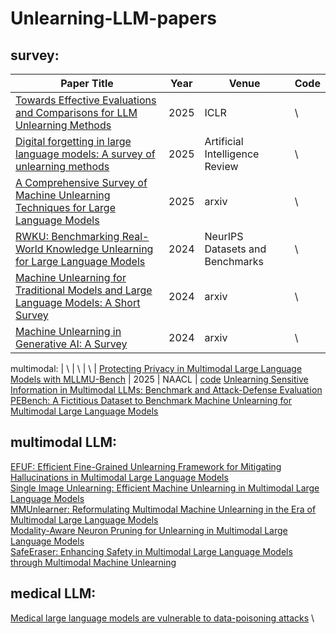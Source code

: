 # Unlearning-LLM-papers
## survey:
| Paper Title | Year | Venue | Code |
| ------------- | ------------- | ------------- | ------------- |
[Towards Effective Evaluations and Comparisons for LLM Unlearning Methods](https://openreview.net/forum?id=wUtCieKuQU) | 2025 | ICLR | \ |
[Digital forgetting in large language models: A survey of unlearning methods](https://link.springer.com/article/10.1007/s10462-024-11078-6) | 2025 | Artificial Intelligence Review | \ |
[A Comprehensive Survey of Machine Unlearning Techniques for Large Language Models](https://arxiv.org/html/2503.01854v1) | 2025 | arxiv | \ |
[RWKU: Benchmarking Real-World Knowledge Unlearning for Large Language Models](https://openreview.net/forum?id=wOmtZ5FgMH#discussion) | 2024 | NeurIPS Datasets and Benchmarks | \ |
[Machine Unlearning for Traditional Models and Large Language Models: A Short Survey](https://arxiv.org/abs/2404.01206) | 2024 | arxiv | \ |
[Machine Unlearning in Generative AI: A Survey](https://arxiv.org/abs/2407.20516) | 2024 | arxiv | \ |

multimodal: | \ | \ | \ |
[Protecting Privacy in Multimodal Large Language Models with MLLMU-Bench](https://arxiv.org/abs/2410.22108) | 2025 | NAACL | [code](https://github.com/franciscoliu/MLLMU-Bench?tab=readme-ov-file)
[Unlearning Sensitive Information in Multimodal LLMs: Benchmark and Attack-Defense Evaluation](https://openreview.net/forum?id=YcnjgKbZQS)
[PEBench: A Fictitious Dataset to Benchmark Machine Unlearning for Multimodal Large Language Models](https://arxiv.org/abs/2503.12545)

## multimodal LLM:
[EFUF: Efficient Fine-Grained Unlearning Framework for Mitigating Hallucinations in Multimodal Large Language Models](https://aclanthology.org/2024.emnlp-main.67/) \
[Single Image Unlearning: Efficient Machine Unlearning in Multimodal Large Language Models](https://proceedings.neurips.cc/paper_files/paper/2024/hash/3e53d82a1113e3d240059a9195668edc-Abstract-Conference.html)\
[MMUnlearner: Reformulating Multimodal Machine Unlearning in the Era of Multimodal Large Language Models](https://arxiv.org/abs/2502.11051) \
[Modality-Aware Neuron Pruning for Unlearning in Multimodal Large Language Models](https://arxiv.org/abs/2502.15910) \
[SafeEraser: Enhancing Safety in Multimodal Large Language Models through Multimodal Machine Unlearning](https://arxiv.org/abs/2502.12520)
## medical LLM:
[Medical large language models are vulnerable to data-poisoning attacks](https://www.nature.com/articles/s41591-024-03445-1) \
